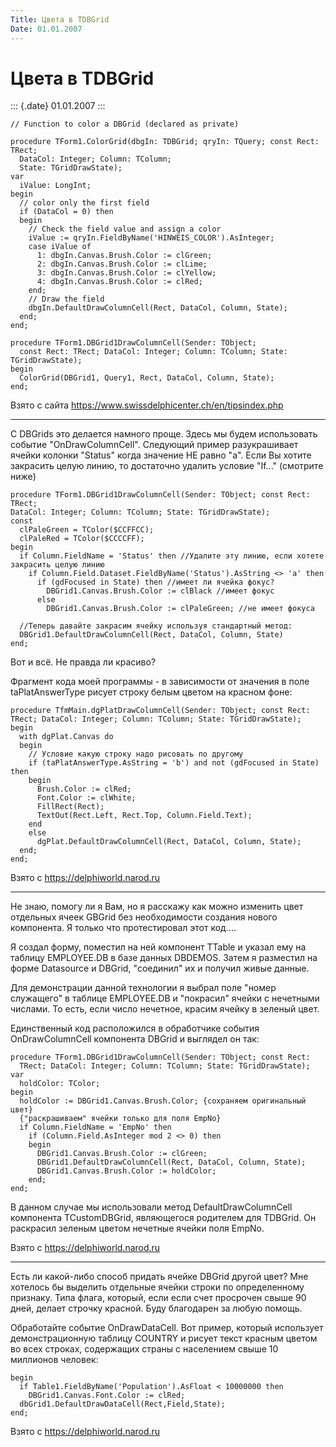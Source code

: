 ```yaml
---
Title: Цвета в TDBGrid
Date: 01.01.2007
---
```



Цвета в TDBGrid
===============

::: {.date}
01.01.2007
:::

    // Function to color a DBGrid (declared as private)
     
    procedure TForm1.ColorGrid(dbgIn: TDBGrid; qryIn: TQuery; const Rect: TRect;
      DataCol: Integer; Column: TColumn;
      State: TGridDrawState);
    var 
      iValue: LongInt;
    begin
      // color only the first field
      if (DataCol = 0) then
      begin
        // Check the field value and assign a color
        iValue := qryIn.FieldByName('HINWEIS_COLOR').AsInteger;
        case iValue of
          1: dbgIn.Canvas.Brush.Color := clGreen;
          2: dbgIn.Canvas.Brush.Color := clLime;
          3: dbgIn.Canvas.Brush.Color := clYellow;
          4: dbgIn.Canvas.Brush.Color := clRed;
        end;
        // Draw the field
        dbgIn.DefaultDrawColumnCell(Rect, DataCol, Column, State);
      end;
    end;
     
    procedure TForm1.DBGrid1DrawColumnCell(Sender: TObject;
      const Rect: TRect; DataCol: Integer; Column: TColumn; State: TGridDrawState);
    begin
      ColorGrid(DBGrid1, Query1, Rect, DataCol, Column, State);
    end;

Взято с сайта <https://www.swissdelphicenter.ch/en/tipsindex.php>

 

------------------------------------------------------------------------

С DBGrids это делается намного проще. Здесь мы будем использовать
событие \"OnDrawColumnCell\". Следующий пример разукрашивает ячейки
колонки \"Status\" когда значение НЕ равно \"a\". Если Вы хотите
закрасить целую линию, то достаточно удалить условие \"If\...\"
(смотрите ниже)

    procedure TForm1.DBGrid1DrawColumnCell(Sender: TObject; const Rect: TRect;
    DataCol: Integer; Column: TColumn; State: TGridDrawState);
    const
      clPaleGreen = TColor($CCFFCC);
      clPaleRed = TColor($CCCCFF);
    begin
      if Column.FieldName = 'Status' then //Удалите эту линию, если хотете закрасить целую линию
        if Column.Field.Dataset.FieldByName('Status').AsString <> 'a' then
          if (gdFocused in State) then //имеет ли ячейка фокус?
            DBGrid1.Сanvas.Brush.Color := clBlack //имеет фокус
          else
            DBGrid1.Сanvas.Brush.Color := clPaleGreen; //не имеет фокуса
     
      //Теперь давайте закрасим ячейку используя стандартный метод:
      DBGrid1.DefaultDrawColumnCell(Rect, DataCol, Column, State)
    end;

Вот и всё. Не правда ли красиво?

Фрагмент кода моей программы - в зависимости от значения в поле
taPlatAnswerType рисует строку белым цветом на красном фоне:

    procedure TfmMain.dgPlatDrawColumnCell(Sender: TObject; const Rect:
    TRect; DataCol: Integer; Column: TColumn; State: TGridDrawState);
    begin
      with dgPlat.Canvas do
      begin
        // Условие какую строку надо рисовать по другому
        if (taPlatAnswerType.AsString = 'b') and not (gdFocused in State) then
        begin
          Brush.Color := clRed;
          Font.Color := clWhite;
          FillRect(Rect);
          TextOut(Rect.Left, Rect.Top, Column.Field.Text);
        end
        else
          dgPlat.DefaultDrawColumnCell(Rect, DataCol, Column, State);
      end;
    end;

Взято с <https://delphiworld.narod.ru>

------------------------------------------------------------------------

Не знаю, помогу ли я Вам, но я расскажу как можно изменить цвет
отдельных ячеек GBGrid без необходимости создания нового компонента. Я
только что протестировал этот код\....

Я создал форму, поместил на ней компонент TTable и указал ему на таблицу
EMPLOYEE.DB в базе данных DBDEMOS. Затем я разместил на форме Datasource
и DBGrid, \"соединил\" их и получил живые данные.

Для демонстрации данной технологии я выбрал поле \"номер служащего\" в
таблице EMPLOYEE.DB и \"покрасил\" ячейки с нечетными числами. То есть,
если число нечетное, красим ячейку в зеленый цвет.

Единственный код расположился в обработчике события OnDrawColumnCell
компонента DBGrid и выглядел он так:

    procedure TForm1.DBGrid1DrawColumnCell(Sender: TObject; const Rect:
      TRect; DataCol: Integer; Column: TColumn; State: TGridDrawState);
    var
      holdColor: TColor;
    begin
      holdColor := DBGrid1.Canvas.Brush.Color; {сохраняем оригинальный цвет}
      {"раскрашиваем" ячейки только для поля EmpNo}
      if Column.FieldName = 'EmpNo' then
        if (Column.Field.AsInteger mod 2 <> 0) then
        begin
          DBGrid1.Canvas.Brush.Color := clGreen;
          DBGrid1.DefaultDrawColumnCell(Rect, DataCol, Column, State);
          DBGrid1.Canvas.Brush.Color := holdColor;
        end;
    end;

В данном случае мы использовали метод DefaultDrawColumnCell компонента
TCustomDBGrid, являющегося родителем для TDBGrid. Он раскрасил зеленым
цветом нечетные ячейки поля EmpNo.

Взято с <https://delphiworld.narod.ru>

------------------------------------------------------------------------

Есть ли какой-либо способ придать ячейке DBGrid другой цвет? Мне
хотелось бы выделить отдельные ячейки строки по определенному признаку.
Типа флага, который, если если счет просрочен свыше 90 дней, делает
строчку красной. Буду благодарен за любую помощь.

Обработайте событие OnDrawDataCell. Вот пример, который использует
демонстрационную таблицу COUNTRY и рисует текст красным цветом во всех
строках, содержащих страны с населением свыше 10 миллионов человек:

    begin
      if Table1.FieldByName('Population').AsFloat < 10000000 then
        DBGrid1.Canvas.Font.Color := clRed;
      dbGrid1.DefaultDrawDataCell(Rect,Field,State);
    end;

Взято с <https://delphiworld.narod.ru>
